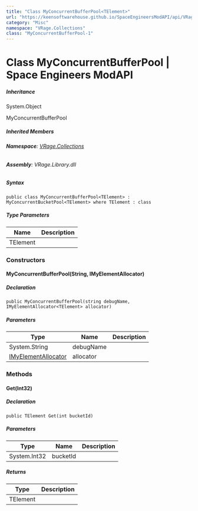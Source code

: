 ```yaml
---
title: "Class MyConcurrentBufferPool<TElement>"
url: "https://keensoftwarehouse.github.io/SpaceEngineersModAPI/api/VRage.Collections.MyConcurrentBufferPool-1.html"
category: "Misc"
namespace: "VRage.Collections"
class: "MyConcurrentBufferPool-1"
---
```


# Class MyConcurrentBufferPool<TElement> | Space Engineers ModAPI

##### Inheritance

System.Object

MyConcurrentBufferPool<TElement>

##### Inherited Members

###### **Namespace**: [VRage.Collections](https://keensoftwarehouse.github.io/SpaceEngineersModAPI/api/VRage.Collections.html)

###### **Assembly**: VRage.Library.dll

##### Syntax

```
public class MyConcurrentBufferPool<TElement> : MyConcurrentBucketPool<TElement> where TElement : class
```

##### Type Parameters

| Name | Description |
| --- | --- |
| TElement |     |

### Constructors

#### MyConcurrentBufferPool(String, IMyElementAllocator<TElement>)

##### Declaration

```
public MyConcurrentBufferPool(string debugName, IMyElementAllocator<TElement> allocator)
```

##### Parameters

| Type | Name | Description |
| --- | --- | --- |
| System.String | debugName |     |
| [IMyElementAllocator](https://keensoftwarehouse.github.io/SpaceEngineersModAPI/api/VRage.Collections.IMyElementAllocator-1.html)<TElement> | allocator |     |

### Methods

#### Get(Int32)

##### Declaration

```
public TElement Get(int bucketId)
```

##### Parameters

| Type | Name | Description |
| --- | --- | --- |
| System.Int32 | bucketId |     |

##### Returns

| Type | Description |
| --- | --- |
| TElement |     |